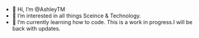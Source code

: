 - 👋 Hi, I’m @AshleyTM
- 👀 I’m interested in all things Sceince & Technology.
- 🌱 I’m currently learning how to code. This is a work in progress.I will be back with updates.

<!---
AshleyTM/AshleyTM is a ✨ special ✨ repository because its `README.md` (this file) appears on your GitHub profile.
You can click the Preview link to take a look at your changes.
--->
